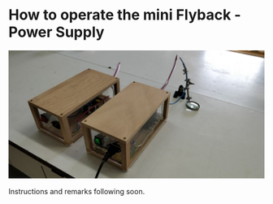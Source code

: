# How to operate the mini Flyback - Power Supply

![Assembled power supplies](https://github.com/SebastianDahle/PlasmaSolution/blob/master/HV_power_supplies/mini-Flyback/Assembly.jpg "Assembled power supplies")

Instructions and remarks following soon.
